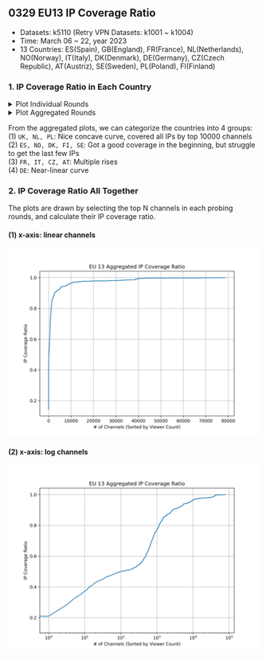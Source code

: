## 0329 EU13 IP Coverage Ratio
- Datasets: k5110 (Retry VPN Datasets: k1001 ~ k1004)
- Time: March 06 ~ 22, year 2023
- 13 Countries: ES(Spain), GB(England), FR(France), NL(Netherlands), NO(Norway), IT(Italy), DK(Denmark), DE(Germany), CZ(Czech Republic), 
AT(Austriz), SE(Sweden), PL(Poland), FI(Finland)

### 1. IP Coverage Ratio in Each Country

<details>
<summary>Plot Individual Rounds</summary>
<img src="/images/EU-13-ip-coverage.png">
</details>

<details>
<summary>Plot Aggregated Rounds</summary>
The aggregation is done by selecting the top N channels in each probing rounds in a country.
<img src="/images/agg-EU-13-ip-coverage.png">
</details>

From the aggregated plots, we can categorize the countries into 4 groups:  
(1) `UK, NL, PL`: Nice concave curve, covered all IPs by top 10000 channels  
(2) `ES, NO, DK, FI, SE`: Got a good coverage in the beginning, but struggle to get the last few IPs  
(3) `FR, IT, CZ, AT`: Multiple rises  
(4) `DE`: Near-linear curve


### 2. IP Coverage Ratio All Together
The plots are drawn by selecting the top N channels in each probing rounds, and calculate their IP coverage ratio.  

#### (1) x-axis: linear channels
<img src="/images/EU13-ttl-ip-coverage.png" width="600">

#### (2) x-axis: log channels
<img src="/images/log-EU13-ttl-ip-coverage.png" width="600">


